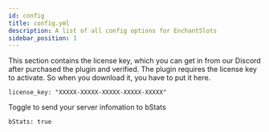 ```yaml
---
id: config
title: config.yml
description: A list of all config options for EnchantSlots
sidebar_position: 1
---
```

This section contains the license key, which you can get in from our Discord after purchased the plugin and verified. The plugin requires the license key to activate. So when you download it, you have to put it here.

```
license_key: "XXXXX-XXXXX-XXXXX-XXXXX-XXXXX"
```

Toggle to send your server infomation to bStats
```
bStats: true
```
